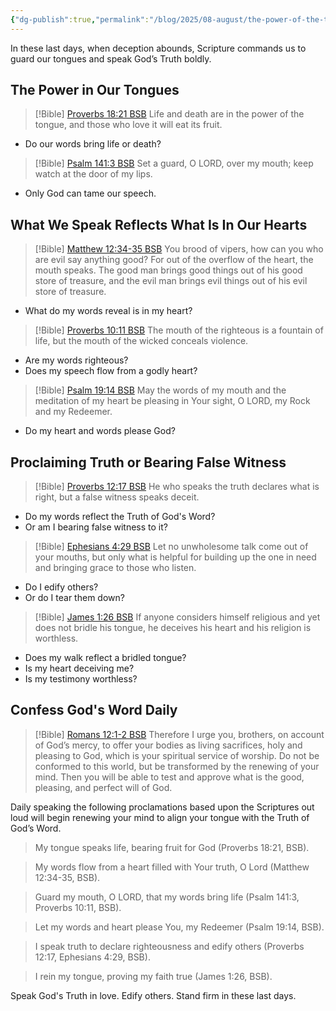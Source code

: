 ```yaml
---
{"dg-publish":true,"permalink":"/blog/2025/08-august/the-power-of-the-tongue/","tags":["BND/Blog/2025/08/The-Power-of-the-Tongue/"],"created":"2025-08-18T04:03:21.740-04:00","updated":"2025-08-18T05:13:08.824-04:00"}
---
```


In these last days, when deception abounds, Scripture commands us to guard our tongues and speak God’s Truth boldly.

## The Power in Our Tongues  

>[!Bible] [Proverbs 18:21 BSB](https://www.bible.com/bible/3034/PRO.18.21)
>Life and death are in the power of the tongue,
>and those who love it will eat its fruit.

- Do our words bring life or death?

>[!Bible] [Psalm 141:3 BSB](https://www.bible.com/bible/3034/PSA.141.3)
>Set a guard, O LORD, over my mouth;
>keep watch at the door of my lips.

- Only God can tame our speech.
 
 ## What We Speak Reflects What Is In Our Hearts  

>[!Bible] [Matthew 12:34-35 BSB](https://www.bible.com/bible/3034/MAT.12.34-35)
>You brood of vipers, how can you who are evil say anything good? For out of the overflow of the heart, the mouth speaks. The good man brings good things out of his good store of treasure, and the evil man brings evil things out of his evil store of treasure.

- What do my words reveal is in my heart?


>[!Bible] [Proverbs 10:11 BSB](https://www.bible.com/bible/3034/PRO.10.11)
>The mouth of the righteous is a fountain of life,
>but the mouth of the wicked conceals violence.

- Are my words righteous?
- Does my speech flow from a godly heart?

>[!Bible] [Psalm 19:14 BSB](https://www.bible.com/bible/3034/PSA.19.14)
>May the words of my mouth
>and the meditation of my heart
>be pleasing in Your sight,
>O LORD, my Rock and my Redeemer.

- Do my heart and words please God?
## Proclaiming Truth or Bearing False Witness

>[!Bible] [Proverbs 12:17 BSB](https://www.bible.com/bible/3034/PRO.12.17)
>He who speaks the truth declares what is right,
>but a false witness speaks deceit.

- Do my words reflect the Truth of God's Word? 
- Or am I bearing false witness to it?

>[!Bible] [Ephesians 4:29 BSB](https://www.bible.com/bible/3034/EPH.4.29)
>Let no unwholesome talk come out of your mouths, but only what is helpful for building up the one in need and bringing grace to those who listen.

- Do I edify others?
- Or do I tear them down?  

>[!Bible] [James 1:26 BSB](https://www.bible.com/bible/3034/JAS.1.26)
>If anyone considers himself religious and yet does not bridle his tongue, he deceives his heart and his religion is worthless.

- Does my walk reflect a bridled tongue?
- Is my heart deceiving me?
- Is my testimony worthless?

## Confess God's Word Daily


>[!Bible] [Romans 12:1-2 BSB](https://www.bible.com/bible/3034/ROM.12.1-2)
>Therefore I urge you, brothers, on account of God’s mercy, to offer your bodies as living sacrifices, holy and pleasing to God, which is your spiritual service of worship. Do not be conformed to this world, but be transformed by the renewing of your mind. Then you will be able to test and approve what is the good, pleasing, and perfect will of God.

Daily speaking the following proclamations based upon the Scriptures out loud will begin renewing your mind to align your tongue with the Truth of God’s Word.

> My tongue speaks life, bearing fruit for God (Proverbs 18:21, BSB).

> My words flow from a heart filled with Your truth, O Lord (Matthew 12:34-35, BSB).

> Guard my mouth, O LORD, that my words bring life (Psalm 141:3, Proverbs 10:11, BSB).

> Let my words and heart please You, my Redeemer (Psalm 19:14, BSB).

> I speak truth to declare righteousness and edify others (Proverbs 12:17, Ephesians 4:29, BSB).

> I rein my tongue, proving my faith true (James 1:26, BSB).

Speak God's Truth in love. Edify others. Stand firm in these last days.